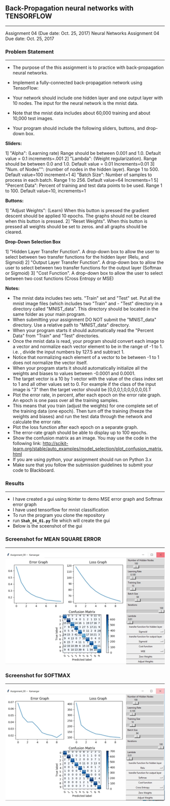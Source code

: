 
## Back-Propagation neural networks with TENSORFLOW 
----

[image01]: ./screenshots/MSE.JPG "MSE"
[image02]: ./screenshots/SoftMax.JPG "SoftMax"

Assignment 04 (Due date: Oct. 25, 2017)
Neural Networks
Assignment 04
Due date: Oct. 25, 2017
 
### Problem Statement
---
 - The purpose of the this assignment is to practice with back-propagation neural networks.
 
 - Implement a fully-connected back-propagation network using TensorFlow:
 - Your network should include one hidden layer and one output layer with 10 nodes. The input for the neural network is the mnist data. 
 - Note that the mnist data includes about 60,000 training and about 10,000 test images.
 - Your program should include the following sliders, buttons, and drop-down box.
 
 **Sliders:**
 
   1] "Alpha": (Learning rate) Range should be between 0.001 and 1.0. Default value = 0.1 increments=.001
   2] "Lambda": (Weight regularization). Range should be between 0.0 and 1.0. Default value = 0.01 Increments=0.01
   3] "Num. of Nodes"": (number of nodes in the hidden layer). Range 1 to 500. Default value=100  increment=1
   4] "Batch Size": Number of samples to process in each batch. Range 1 to 256. Default value=64 Increments=1
   5] "Percent Data": Percent of training and test data points to be used. Range 1 to 100. Default value=10, increments=1

  **Buttons:**
  
   1] "Adjust Weights": (Learn) When this button is pressed the gradient descent should be applied 10 epochs. The graphs should not be cleared when this button is pressed.
   2] "Reset Weights". When this button is pressed all weights should be set to zeros. and all graphs should be cleared.
 
  **Drop-Down Selection Box**
  
   1] "Hidden Layer Transfer Function". A drop-down box to allow the user to select between two transfer functions for the hidden layer (Relu, and Sigmoid)
   2] "Output Layer Transfer Function". A drop-down box to allow the user to select between two transfer functions for the output layer (Softmax or Sigmoid)
   3] "Cost Function". A drop-down box to allow the user to select between two cost functions (Cross Entropy or MSE)

  **Notes:**
  
  - The mnist data includes two sets. "Train" set and "Test" set. Put all the mnist image files (which includes two "Train" and   - "Test" directory in a directory called "MNIST_data". This directory should be located in the same folder as your main program.
  - When submitting your assignment DO NOT submit the "MNIST_data" directory. Use a relative path to "MNIST_data" directory.
  - When your program starts it should automatically read the "Percent Data" from "Train" and "Test" directories. 
  - Once the mnist data is read, your program should convert each image to a vector and normalize each vector element to be in the range of -1 to 1. i.e. , divide the input numbers by 127.5 and subtract 1. 
  - Notice that normalizing each element of a vector to be between -1 to 1 does not normalize the vector itself.
  - When your program starts it should automatically initialize all the weights and biases to values between -0.0001 and 0.0001.
  - The target vector is a 10 by 1 vector with the value of the class index set to 1 and all other values set to 0. For example if the class of the input image is "3" then the target vector should be [0,0,0,1,0,0,0,0,0,0].T
  - Plot the error rate, in percent, after each epoch on the error rate graph. An epoch is one pass over all the training samples. 
  - This means that you train (adjust the weights) for one complete set of the training data (one epoch). Then turn off the training (freeze the weights and biases) and run the test data through the network and calculate the error rate.
  - Plot the loss function after each epoch on a separate graph.
  - The error-rate graph should be able to display up to 100 epochs.
  - Show the confusion matrix as an image. You may use the code in the following link: http://scikit-learn.org/stable/auto_examples/model_selection/plot_confusion_matrix.html
  - If you are using python, your assignment should run on Python 3.x
  - Make sure that you follow the submission guidelines to submit your code to Blackboard.
 
### Results 
---
- I have created a gui using tkinter to demo MSE error graph and Softmax error graph
- I have used tensorflow for mnist classification
- To run the program you clone the repository
- run **`Shah_04_01.py`** file which will create the gui
- Below is the sceenshot of the gui

### Screenshot for MEAN SQUARE ERROR 
---
![SCREEENSHOT][image01]

### Screenshot for SOFTMAX
---
![SCREEENSHOT][image02]

